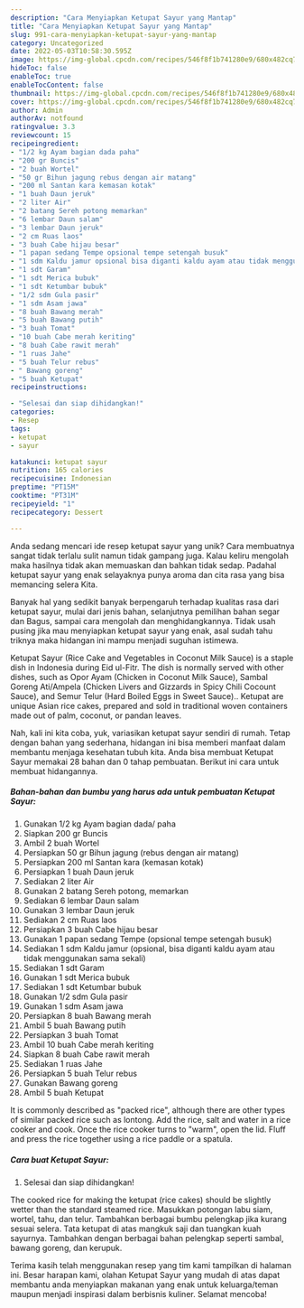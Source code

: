 ```yaml
---
description: "Cara Menyiapkan Ketupat Sayur yang Mantap"
title: "Cara Menyiapkan Ketupat Sayur yang Mantap"
slug: 991-cara-menyiapkan-ketupat-sayur-yang-mantap
category: Uncategorized
date: 2022-05-03T10:58:30.595Z
image: https://img-global.cpcdn.com/recipes/546f8f1b741280e9/680x482cq70/ketupat-sayur-foto-resep-utama.jpg
hideToc: false
enableToc: true
enableTocContent: false
thumbnail: https://img-global.cpcdn.com/recipes/546f8f1b741280e9/680x482cq70/ketupat-sayur-foto-resep-utama.jpg
cover: https://img-global.cpcdn.com/recipes/546f8f1b741280e9/680x482cq70/ketupat-sayur-foto-resep-utama.jpg
author: Admin
authorAv: notfound
ratingvalue: 3.3
reviewcount: 15
recipeingredient:
- "1/2 kg Ayam bagian dada paha"
- "200 gr Buncis"
- "2 buah Wortel"
- "50 gr Bihun jagung rebus dengan air matang"
- "200 ml Santan kara kemasan kotak"
- "1 buah Daun jeruk"
- "2 liter Air"
- "2 batang Sereh potong memarkan"
- "6 lembar Daun salam"
- "3 lembar Daun jeruk"
- "2 cm Ruas laos"
- "3 buah Cabe hijau besar"
- "1 papan sedang Tempe opsional tempe setengah busuk"
- "1 sdm Kaldu jamur opsional bisa diganti kaldu ayam atau tidak menggunakan sama sekali"
- "1 sdt Garam"
- "1 sdt Merica bubuk"
- "1 sdt Ketumbar bubuk"
- "1/2 sdm Gula pasir"
- "1 sdm Asam jawa"
- "8 buah Bawang merah"
- "5 buah Bawang putih"
- "3 buah Tomat"
- "10 buah Cabe merah keriting"
- "8 buah Cabe rawit merah"
- "1 ruas Jahe"
- "5 buah Telur rebus"
- " Bawang goreng"
- "5 buah Ketupat"
recipeinstructions:

- "Selesai dan siap dihidangkan!"
categories:
- Resep
tags:
- ketupat
- sayur

katakunci: ketupat sayur 
nutrition: 165 calories
recipecuisine: Indonesian
preptime: "PT15M"
cooktime: "PT31M"
recipeyield: "1"
recipecategory: Dessert

---
```





Anda sedang mencari ide resep ketupat sayur yang unik? Cara membuatnya sangat tidak terlalu sulit namun tidak gampang juga. Kalau keliru mengolah maka hasilnya tidak akan memuaskan dan bahkan tidak sedap. Padahal ketupat sayur yang enak selayaknya punya aroma dan cita rasa yang bisa memancing selera Kita.





Banyak hal yang sedikit banyak berpengaruh terhadap kualitas rasa dari ketupat sayur, mulai dari jenis bahan, selanjutnya pemilihan bahan segar dan Bagus, sampai cara mengolah dan menghidangkannya. Tidak usah pusing jika mau menyiapkan ketupat sayur yang enak,      asal sudah tahu triknya maka hidangan ini mampu menjadi suguhan istimewa.














Ketupat Sayur (Rice Cake and Vegetables in Coconut Milk Sauce) is a staple dish in Indonesia during Eid ul-Fitr. The dish is normally served with other dishes, such as Opor Ayam (Chicken in Coconut Milk Sauce), Sambal Goreng Ati/Ampela (Chicken Livers and Gizzards in Spicy Chili Cocount Sauce), and Semur Telur (Hard Boiled Eggs in Sweet Sauce).. Ketupat are unique Asian rice cakes, prepared and sold in traditional woven containers made out of palm, coconut, or pandan leaves.






Nah, kali ini kita coba, yuk, variasikan ketupat sayur sendiri di rumah. Tetap dengan bahan yang sederhana, hidangan ini bisa memberi manfaat dalam membantu menjaga kesehatan tubuh kita. Anda bisa membuat Ketupat Sayur memakai 28 bahan dan 0 tahap pembuatan. Berikut ini cara untuk membuat hidangannya.

<!--inarticleads1-->

##### Bahan-bahan dan bumbu yang harus ada untuk pembuatan Ketupat Sayur:

1. Gunakan 1/2 kg Ayam bagian dada/ paha
1. Siapkan 200 gr Buncis
1. Ambil 2 buah Wortel
1. Persiapkan 50 gr Bihun jagung (rebus dengan air matang)
1. Persiapkan 200 ml Santan kara (kemasan kotak)
1. Persiapkan 1 buah Daun jeruk
1. Sediakan 2 liter Air
1. Gunakan 2 batang Sereh potong, memarkan
1. Sediakan 6 lembar Daun salam
1. Gunakan 3 lembar Daun jeruk
1. Sediakan 2 cm Ruas laos
1. Persiapkan 3 buah Cabe hijau besar
1. Gunakan 1 papan sedang Tempe (opsional tempe setengah busuk)
1. Sediakan 1 sdm Kaldu jamur (opsional, bisa diganti kaldu ayam atau tidak menggunakan sama sekali)
1. Sediakan 1 sdt Garam
1. Gunakan 1 sdt Merica bubuk
1. Sediakan 1 sdt Ketumbar bubuk
1. Gunakan 1/2 sdm Gula pasir
1. Gunakan 1 sdm Asam jawa
1. Persiapkan 8 buah Bawang merah
1. Ambil 5 buah Bawang putih
1. Persiapkan 3 buah Tomat
1. Ambil 10 buah Cabe merah keriting
1. Siapkan 8 buah Cabe rawit merah
1. Sediakan 1 ruas Jahe
1. Persiapkan 5 buah Telur rebus
1. Gunakan  Bawang goreng
1. Ambil 5 buah Ketupat


It is commonly described as &#34;packed rice&#34;, although there are other types of similar packed rice such as lontong. Add the rice, salt and water in a rice cooker and cook. Once the rice cooker turns to &#34;warm&#34;, open the lid. Fluff and press the rice together using a rice paddle or a spatula. 

<!--inarticleads2-->

##### Cara buat Ketupat Sayur:


1. Selesai dan siap dihidangkan!

The cooked rice for making the ketupat (rice cakes) should be slightly wetter than the standard steamed rice. Masukkan potongan labu siam, wortel, tahu, dan telur. Tambahkan berbagai bumbu pelengkap jika kurang sesuai selera. Tata ketupat di atas mangkuk saji dan tuangkan kuah sayurnya. Tambahkan dengan berbagai bahan pelengkap seperti sambal, bawang goreng, dan kerupuk. 

Terima kasih telah menggunakan resep yang tim kami tampilkan di halaman ini. Besar harapan kami, olahan Ketupat Sayur yang mudah di atas dapat membantu anda menyiapkan makanan yang enak untuk keluarga/teman maupun menjadi inspirasi dalam berbisnis kuliner. Selamat mencoba!

